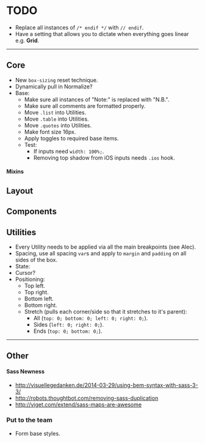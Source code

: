 # TODO

- Replace all instances of `/* endif */` with `// endif`.
- Have a setting that allows you to dictate when everything goes linear e.g. **Grid**.


---


## Core

- New `box-sizing` reset technique.
- Dynamically pull in Normalize?
- Base:
  - Make sure all instances of "Note:" is replaced with "N.B.".
  - Make sure all comments are formatted properly.
  - Move `.list` into Utilities.
  - Move `.table` into Utilities.
  - Move `.quotes` into Utilities.
  - Make font size 16px.
  - Apply toggles to required base items.
  - Test:
    - If inputs need `width: 100%;`.
    - Removing top shadow from iOS inputs needs `.ios` hook.

#### Mixins

## Layout

## Components

## Utilities

- Every Utility needs to be applied via all the main breakpoints (see Alec).
- Spacing, use all spacing `var`s and apply to `margin` and `padding` on all sides of the box.
- State:
- Cursor?
- Positioning:
  - Top left.
  - Top right.
  - Bottom left.
  - Bottom right.
  - Stretch (pulls each corner/side so that it stretches to it's parent):
    - All (`top: 0; bottom: 0; left: 0; right: 0;`).
    - Sides (`left: 0; right: 0;`).
    - Ends (`top: 0; bottom: 0;`).


---


## Other

#### Sass Newness

- <http://visuellegedanken.de/2014-03-29/using-bem-syntax-with-sass-3-3/>
- <http://robots.thoughtbot.com/removing-sass-duplication>
- <http://viget.com/extend/sass-maps-are-awesome>

### Put to the team

- Form base styles.